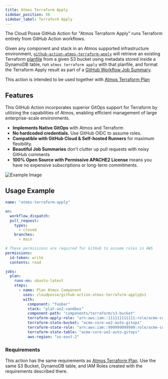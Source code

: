 ```yaml
---
title: Atmos Terraform Apply
sidebar_position: 50
sidebar_label: Terraform Apply
---
```


The Cloud Posse GitHub Action for "Atmos Terraform Apply" runs Terraform entirely from GitHub Action workflows.

Given any component and stack in an Atmos supported infrastructure environment, [`github-action-atmos-terraform-apply`](https://github.com/cloudposse/github-action-atmos-terraform-apply) will retrieve an existing Terraform [planfile](https://developer.hashicorp.com/terraform/tutorials/automation/automate-terraform) from a given S3 bucket using metadata stored inside a DynamoDB table, run `atmos terraform apply` with that planfile, and format the Terraform Apply result as part of a [GitHub Workflow Job Summary](https://github.blog/2022-05-09-supercharging-github-actions-with-job-summaries/).

This action is intended to be used together with [Atmos Terraform Plan](/integrations/github-actions/atmos-terraform-plan)

## Features

This GitHub Action incorporates superior GitOps support for Terraform by utilizing the capabilities of Atmos, enabling efficient management of large enterprise-scale environments.

* **Implements Native GitOps** with Atmos and Terraform
* **No hardcoded credentials.** Use GitHub OIDC to assume roles.
* **Compatible with GitHub Cloud & Self-hosted Runners** for maximum flexibility. 
* **Beautiful Job Summaries** don't clutter up pull requests with noisy GitHub comments
* **100% Open Source with Permissive APACHE2 License** means you have no expensive subscriptions or long-term commitments.

![Example Image](/img/github-actions/tf_apply.png)

## Usage Example

```yaml
name: "atmos-terraform-apply"

on:
  workflow_dispatch:
  pull_request:
    types:
      - closed
    branches:
      - main

# These permissions are required for GitHub to assume roles in AWS
permissions:
  id-token: write
  contents: read

jobs:
  plan:
    runs-on: ubuntu-latest
    steps:
      - name: Plan Atmos Component
        uses: cloudposse/github-action-atmos-terraform-apply@v1
        with:
          component: "foobar"
          stack: "plat-ue2-sandbox"
          component-path: "components/terraform/s3-bucket"
          terraform-apply-role: "arn:aws:iam::111111111111:role/acme-core-gbl-identity-gitops"
          terraform-state-bucket: "acme-core-ue2-auto-gitops"
          terraform-state-role: "arn:aws:iam::999999999999:role/acme-core-ue2-auto-gitops-gha"
          terraform-state-table: "acme-core-ue2-auto-gitops"
          aws-region: "us-east-2"

```

### Requirements

This action has the same requirements as [Atmos Terraform Plan](/integrations/github-actions/atmos-terraform-plan). Use the same S3 Bucket, DynamoDB table, and IAM Roles created with the requirements described there.

